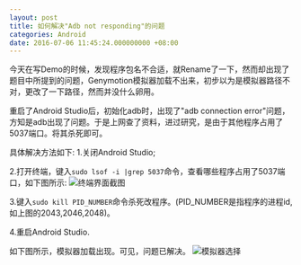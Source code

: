 ```yaml
---
layout: post
title: 如何解决"Adb not responding"的问题
categories: Android
date: 2016-07-06 11:45:24.000000000 +08:00
---
```

<p>今天在写Demo的时候，发现程序包名不合适，就Rename了一下，然而却出现了题目中所提到的问题，Genymotion模拟器加载不出来，初步以为是模拟器路径不对，更改了一下路径，然而并没什么卵用。</p>
<p>重启了Android Studio后，初始化adb时，出现了"adb connection error"问题，方知是adb出现了问题。于是上网查了资料，进过研究，是由于其他程序占用了5037端口。将其杀死即可。</p>
具体解决方法如下:
1.关闭Android Studio;

2.打开终端，键入`sudo lsof -i |grep 5037`命令，查看哪些程序占用了5037端口，如下图所示:
![终端界面截图](http://img.blog.csdn.net/20160706114050836)

3.键入`sudo kill PID_NUMBER`命令杀死改程序。(PID_NUMBER是指程序的进程id,如上图的2043,2046,2048)。

4.重启Android Studio.

如下图所示，模拟器加载出现。可见，问题已解决。
![模拟器选择](http://img.blog.csdn.net/20160706114600908)
